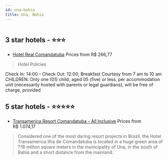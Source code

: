 ```yaml
---
id: una-bahia
title: Una, Bahia
---
```


<center><img src="https://novo-hu.s3.amazonaws.com/reservas/ota/prod/hotel/2679/13490473_20180227145240.jpg" alt="" /></center>


##  3 star hotels - ⭐️⭐️⭐️

-    [Hotel Real Comandatuba](https://us.hurb.com/hotels/una/hotel-real-comandatuba-OMN-7553?cmp=18055) Prices from R$ 266,77
   > Hotel PoliciesCheck In: 14:00 - Check Out: 12:00;Breakfast Courtesy from 7 am to 10 amCHILDREN: Only one (01) child, aged 05 (five) or less, per accommodation unit (necessarily hosted with parents or legal guardians), will be free of charge, provided 

##  5 star hotels - ⭐️⭐️⭐️⭐️⭐️

-    [Transamerica Resort Comandatuba – All Inclusive](https://us.hurb.com/hotels/una/transamerica-resort-comandatuba-all-inclusive-OMN-4820?cmp=18055) Prices from R$ 1.074,17
   > Considered one of the most daring resort projects in Brazil, the Hotel Transamerica Ilha de Comandatuba is located in a huge green area of ??8 million square meters in the municipality of Una, in the south of Bahia and a short distance from the mainland. 
